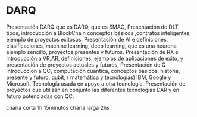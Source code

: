 # DARQ

Presentación DARQ
que es DARQ, que es SMAC,
Presentación de DLT, tipos, introducción a BlockChain conceptos básicos ,contratos inteligentes, ejemplo de proyectos exitosos.
Presentación de AI e definiciones, clasificaciones, machine learning, deep learning, que es una neurona
ejemplo sencillo, proyectos presentes y futuros.
Presentación de RX e introducción a VR,AR, definiciones, ejemplos de aplicaciones de exito,
y presentación de proyectos actuales y futuros, 
Presentación de Q introduccion a QC, computación cuantica, conceptos básicos,
historia, presente y futuro, qubit, ( matemática y tecnologías) IBM, Google y Microsoft.
Tecnología usada en apoyo a otra tecnología.
Presentación de proyectos que utilizan en conjunto las diferentes tecnologías DAR y en futuro potenciadas con QC.

charla corta 1h 15minutos
charla larga 2hs
